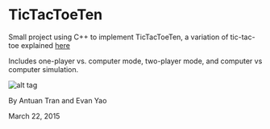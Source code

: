 # TicTacToeTen

Small project using C++ to implement TicTacToeTen, a variation of tic-tac-toe explained <a href='http://mathwithbaddrawings.com/2013/06/16/ultimate-tic-tac-toe/'> here </a> 

Includes one-player vs. computer mode, two-player mode, and computer vs computer simulation. 

![alt tag](https://raw.github.com/TuanTrain/TicTacToeTen/master/tictactoeten.png)

By Antuan Tran and Evan Yao 

March 22, 2015 

